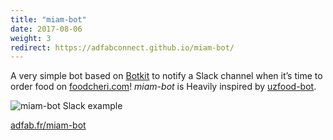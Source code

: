 ```yaml
---
title: "miam-bot"
date: 2017-08-06
weight: 3
redirect: https://adfabconnect.github.io/miam-bot/
---
```

A very simple bot based on [Botkit](https://github.com/howdyai/botkit) to notify a Slack channel when it’s time to order food on [foodcheri.com](https://foodcheri.com)! *miam-bot* is Heavily inspired by [uzfood-bot](https://github.com/UzfulLab).

![miam-bot Slack example](/images/projets/miam-bot-slack-example.png)

[adfab.fr/miam-bot]( https://adfabconnect.github.io/miam-bot/ )
